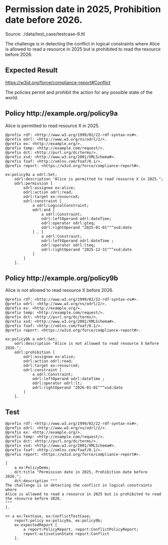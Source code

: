 # Permission date in 2025, Prohibition date before 2026.
Source: ./data/test_case/testcase-9.ttl

 The challenge is in detecting the conflict in logical constraints where Alice is allowed to read a resource in 2025 but is prohibited to read the resource before 2026. 


## Expected Result 

https://w3id.org/force/compliance-report#Conflict

The policies permit and prohibit the action for any possible state of the world.

<h2>Policy <span>http://example.org/policy9a</span></h2>

Alice is permitted to read resource X in 2025.

```
@prefix rdf: <http://www.w3.org/1999/02/22-rdf-syntax-ns#>.
@prefix odrl: <http://www.w3.org/ns/odrl/2/>.
@prefix ex: <http://example.org/>.
@prefix temp: <http://example.com/request/>.
@prefix dct: <http://purl.org/dc/terms/>.
@prefix xsd: <http://www.w3.org/2001/XMLSchema#>.
@prefix foaf: <http://xmlns.com/foaf/0.1/>.
@prefix report: <https://w3id.org/force/compliance-report#>.

ex:policy9a a odrl:Set;
    odrl:description "Alice is permitted to read resource X in 2025.";
    odrl:permission [
        odrl:assignee ex:alice;
        odrl:action odrl:read;
        odrl:target ex:resourceX;
        odrl:constraint [
            a odrl:LogicalConstraint;
            odrl:and [
                a odrl:Constraint;
                odrl:leftOperand odrl:dateTime;
                odrl:operator odrl:gteq;
                odrl:rightOperand "2025-01-01"^^xsd:date
            ] , [
                a odrl:Constraint;
                odrl:leftOperand odrl:dateTime ;
                odrl:operator odrl:lteq;
                odrl:rightOperand "2025-12-31"^^xsd:date
            ]  
        ]
    ].
```

<h2>Policy <span>http://example.org/policy9b</span></h2>

Alice is not allowed to read resource X before 2026.

```
@prefix rdf: <http://www.w3.org/1999/02/22-rdf-syntax-ns#>.
@prefix odrl: <http://www.w3.org/ns/odrl/2/>.
@prefix ex: <http://example.org/>.
@prefix temp: <http://example.com/request/>.
@prefix dct: <http://purl.org/dc/terms/>.
@prefix xsd: <http://www.w3.org/2001/XMLSchema#>.
@prefix foaf: <http://xmlns.com/foaf/0.1/>.
@prefix report: <https://w3id.org/force/compliance-report#>.

ex:policy9b a odrl:Set;
    odrl:description "Alice is not allowed to read resource X before 2026.";
    odrl:prohibition [
        odrl:assignee ex:alice;
        odrl:action odrl:read;
        odrl:target ex:resourceX;
        odrl:constraint [
            a odrl:Constraint;
            odrl:leftOperand odrl:dateTime ;
            odrl:operator odrl:lt;
            odrl:rightOperand "2026-01-01"^^xsd:date
        ]
    ].
```

## Test

```
@prefix rdf: <http://www.w3.org/1999/02/22-rdf-syntax-ns#>.
@prefix odrl: <http://www.w3.org/ns/odrl/2/>.
@prefix ex: <http://example.org/>.
@prefix temp: <http://example.com/request/>.
@prefix dct: <http://purl.org/dc/terms/>.
@prefix xsd: <http://www.w3.org/2001/XMLSchema#>.
@prefix foaf: <http://xmlns.com/foaf/0.1/>.
@prefix report: <https://w3id.org/force/compliance-report#>.

[
    a ex:PolicyDemo;
    dct:title "Permission date in 2025, Prohibition date before 2026.";
    dct:description """
The challenge is in detecting the conflict in logical constraints where
Alice is allowed to read a resource in 2025 but is prohibited to read
the resource before 2026.
"""
].

<> a ex:TestCase, ex:ConflictTestCase;
    report:policy ex:policy9a, ex:policy9b;
    ex:expectedReport [
        a report:PolicyReport, report:ConflictPolicyReport;
        report:activationState report:Conflict
    ].

```
